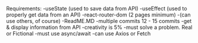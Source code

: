 
Requirements:
-useState (used to save data from API)
-useEffect (used to properly get data from an API)
-react-router-dom (2 pages minimum)
-(can use others, of course)
-ReadME.MD
-multiple commits 12 - 15 commits
-get & display information from API
-creativity is 5%
-must solve a problem. Real or Fictional
-must use async/await
-can use Axios or Fetch
